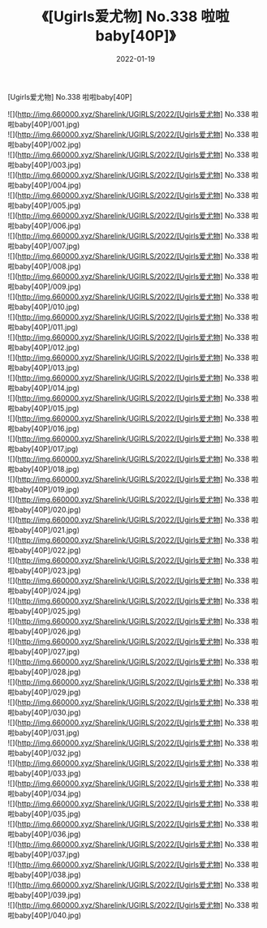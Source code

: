 ﻿---
layout: post
title:  《[Ugirls爱尤物] No.338 啦啦baby[40P]》
date:   2022-01-19
img: http://img.660000.xyz/Sharelink/UGIRLS/2022/[Ugirls爱尤物] No.338 啦啦baby[40P]/000.jpg
categories: [美女, 清纯, 唯美]
---

[Ugirls爱尤物] No.338 啦啦baby[40P]

  ![](http://img.660000.xyz/Sharelink/UGIRLS/2022/[Ugirls爱尤物] No.338 啦啦baby[40P]/001.jpg) <br> ![](http://img.660000.xyz/Sharelink/UGIRLS/2022/[Ugirls爱尤物] No.338 啦啦baby[40P]/002.jpg) <br> ![](http://img.660000.xyz/Sharelink/UGIRLS/2022/[Ugirls爱尤物] No.338 啦啦baby[40P]/003.jpg) <br> ![](http://img.660000.xyz/Sharelink/UGIRLS/2022/[Ugirls爱尤物] No.338 啦啦baby[40P]/004.jpg) <br> ![](http://img.660000.xyz/Sharelink/UGIRLS/2022/[Ugirls爱尤物] No.338 啦啦baby[40P]/005.jpg) <br> ![](http://img.660000.xyz/Sharelink/UGIRLS/2022/[Ugirls爱尤物] No.338 啦啦baby[40P]/006.jpg) <br> ![](http://img.660000.xyz/Sharelink/UGIRLS/2022/[Ugirls爱尤物] No.338 啦啦baby[40P]/007.jpg) <br> ![](http://img.660000.xyz/Sharelink/UGIRLS/2022/[Ugirls爱尤物] No.338 啦啦baby[40P]/008.jpg) <br> ![](http://img.660000.xyz/Sharelink/UGIRLS/2022/[Ugirls爱尤物] No.338 啦啦baby[40P]/009.jpg) <br> ![](http://img.660000.xyz/Sharelink/UGIRLS/2022/[Ugirls爱尤物] No.338 啦啦baby[40P]/010.jpg) <br> ![](http://img.660000.xyz/Sharelink/UGIRLS/2022/[Ugirls爱尤物] No.338 啦啦baby[40P]/011.jpg) <br> ![](http://img.660000.xyz/Sharelink/UGIRLS/2022/[Ugirls爱尤物] No.338 啦啦baby[40P]/012.jpg) <br> ![](http://img.660000.xyz/Sharelink/UGIRLS/2022/[Ugirls爱尤物] No.338 啦啦baby[40P]/013.jpg) <br> ![](http://img.660000.xyz/Sharelink/UGIRLS/2022/[Ugirls爱尤物] No.338 啦啦baby[40P]/014.jpg) <br> ![](http://img.660000.xyz/Sharelink/UGIRLS/2022/[Ugirls爱尤物] No.338 啦啦baby[40P]/015.jpg) <br> ![](http://img.660000.xyz/Sharelink/UGIRLS/2022/[Ugirls爱尤物] No.338 啦啦baby[40P]/016.jpg) <br> ![](http://img.660000.xyz/Sharelink/UGIRLS/2022/[Ugirls爱尤物] No.338 啦啦baby[40P]/017.jpg) <br> ![](http://img.660000.xyz/Sharelink/UGIRLS/2022/[Ugirls爱尤物] No.338 啦啦baby[40P]/018.jpg) <br> ![](http://img.660000.xyz/Sharelink/UGIRLS/2022/[Ugirls爱尤物] No.338 啦啦baby[40P]/019.jpg) <br> ![](http://img.660000.xyz/Sharelink/UGIRLS/2022/[Ugirls爱尤物] No.338 啦啦baby[40P]/020.jpg) <br> ![](http://img.660000.xyz/Sharelink/UGIRLS/2022/[Ugirls爱尤物] No.338 啦啦baby[40P]/021.jpg) <br> ![](http://img.660000.xyz/Sharelink/UGIRLS/2022/[Ugirls爱尤物] No.338 啦啦baby[40P]/022.jpg) <br> ![](http://img.660000.xyz/Sharelink/UGIRLS/2022/[Ugirls爱尤物] No.338 啦啦baby[40P]/023.jpg) <br> ![](http://img.660000.xyz/Sharelink/UGIRLS/2022/[Ugirls爱尤物] No.338 啦啦baby[40P]/024.jpg) <br> ![](http://img.660000.xyz/Sharelink/UGIRLS/2022/[Ugirls爱尤物] No.338 啦啦baby[40P]/025.jpg) <br> ![](http://img.660000.xyz/Sharelink/UGIRLS/2022/[Ugirls爱尤物] No.338 啦啦baby[40P]/026.jpg) <br> ![](http://img.660000.xyz/Sharelink/UGIRLS/2022/[Ugirls爱尤物] No.338 啦啦baby[40P]/027.jpg) <br> ![](http://img.660000.xyz/Sharelink/UGIRLS/2022/[Ugirls爱尤物] No.338 啦啦baby[40P]/028.jpg) <br> ![](http://img.660000.xyz/Sharelink/UGIRLS/2022/[Ugirls爱尤物] No.338 啦啦baby[40P]/029.jpg) <br> ![](http://img.660000.xyz/Sharelink/UGIRLS/2022/[Ugirls爱尤物] No.338 啦啦baby[40P]/030.jpg) <br> ![](http://img.660000.xyz/Sharelink/UGIRLS/2022/[Ugirls爱尤物] No.338 啦啦baby[40P]/031.jpg) <br> ![](http://img.660000.xyz/Sharelink/UGIRLS/2022/[Ugirls爱尤物] No.338 啦啦baby[40P]/032.jpg) <br> ![](http://img.660000.xyz/Sharelink/UGIRLS/2022/[Ugirls爱尤物] No.338 啦啦baby[40P]/033.jpg) <br> ![](http://img.660000.xyz/Sharelink/UGIRLS/2022/[Ugirls爱尤物] No.338 啦啦baby[40P]/034.jpg) <br> ![](http://img.660000.xyz/Sharelink/UGIRLS/2022/[Ugirls爱尤物] No.338 啦啦baby[40P]/035.jpg) <br> ![](http://img.660000.xyz/Sharelink/UGIRLS/2022/[Ugirls爱尤物] No.338 啦啦baby[40P]/036.jpg) <br> ![](http://img.660000.xyz/Sharelink/UGIRLS/2022/[Ugirls爱尤物] No.338 啦啦baby[40P]/037.jpg) <br> ![](http://img.660000.xyz/Sharelink/UGIRLS/2022/[Ugirls爱尤物] No.338 啦啦baby[40P]/038.jpg) <br> ![](http://img.660000.xyz/Sharelink/UGIRLS/2022/[Ugirls爱尤物] No.338 啦啦baby[40P]/039.jpg) <br> ![](http://img.660000.xyz/Sharelink/UGIRLS/2022/[Ugirls爱尤物] No.338 啦啦baby[40P]/040.jpg) <br>